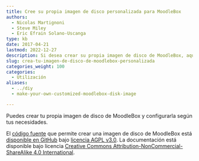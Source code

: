 ```yaml
---
title: Cree su propia imagen de disco personalizada para MoodleBox
authors:
  - Nicolas Martignoni
  - Steve Miley
  - Eric Efrain Solano-Uscanga
type: kb
date: 2017-04-21
lastmod: 2022-12-27
description: Si desea crear su propia imagen de disco de MoodleBox, aquí tiene la información deseada
slug: crea-tu-imagen-de-disco-de-moodlebox-personalizada
categories_weight: 100
categories:
  - Utilización
aliases:
  - ../diy
  - make-your-own-customized-moodlebox-disk-image

---
```

Puedes crear tu propia imagen de disco de MoodleBox y configurarla según tus necesidades.

El [código fuente][1] que permite crear una imagen de disco de MoodleBox está [disponible en GitHub][1] bajo [licencia AGPL v3.0][2]. La documentación está disponible bajo licencia [Creative Commons Attribution-NonCommercial-ShareAlike 4.0 International][3].

 [1]: https://github.com/moodlebox/moodlebox
 [2]: https://www.gnu.org/licenses/agpl-3.0.en.html
 [3]: https://creativecommons.org/licenses/by-nc-sa/4.0/
